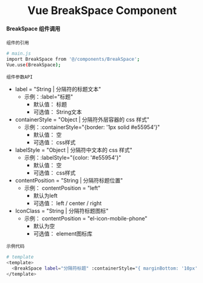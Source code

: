 <h1 align="center">
Vue BreakSpace Component
</h1>

#### BreakSpace 组件调用

`组件的引用`

```bash
# main.js
import BreakSpace from '@/components/BreakSpace';
Vue.use(BreakSpace);
```

`组件参数API`

- label = "String | 分隔符的标题文本"
  - 示例：:label="标题"
    - 默认值： 标题
    - 可选值： String文本
- containerStyle = "Object | 分隔符外层容器的 css 样式"
  - 示例：:containerStyle="{border: '1px solid #e55954'}"
    - 默认值： 空
    - 可选值： css样式
- labelStyle = "Object | 分隔符中文本的 css 样式"
  - 示例：:labelStyle="{color: '#e55954'}"
    - 默认值： 空
    - 可选值： css样式
- contentPosition = "String | 分隔符标题位置"
  - 示例： contentPosition = "left" 
    - 默认为left
    - 可选值： left / center / right
- IconClass = "String | 分隔符标题图标"
  - 示例： contentPosition = "el-icon-mobile-phone" 
    - 默认为空
    - 可选值： element图标库
    
`示例代码`

```bash
# template
<template>
  <BreakSpace label="分隔符标题" :containerStyle="{ marginBottom: '10px' }"></BreakSpace>
</template>
```
